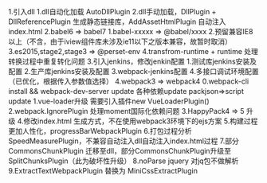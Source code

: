 1.引入dll
    1.dll自动化加载 AutoDllPlugin
    2.dll手动加载，DllPlugin + DllReferencePlugin 生成静态链接库，AddAssetHtmlPlugin 自动注入index.html
2.babel6 => babel7
    1.babel-xxxxx => @babel/xxxx
    2.预留兼容IE8以上（不含，由于iview组件库未涉及ie11以下之版本兼容，故暂时取消）
    3.es2015,stage2,stage3 => @perset-env
    4.transfrom-runtime + runtime 处理转换过程中重复转化问题
3.引入jenkins，修改jenkin配置
    1.测试库jenkins安装及配置
    2.生产库jenkins安装及配置
    3.webpack-jenkins配置
    4.多接口调试环境配置（已优化，根据传入参数值选择）
4.webpack3 => webpack4
    0.webpack-cli install && webpack-dev-server update 各种依赖update packjson=>script update
    1.vue-loader升级 需要引入插件new VueLoaderPlugin()
    2.webpack.IgnorePlugin 处理moment国际化依赖问题
    3.HappyPack4 => 5 升级
    4.修改index.html 生成方式，不在使用webpack3环境下的ejs方案
    5.构建过程更加人性化，progressBarWebpackPlugin
    6.打包过程分析SpeedMeasurePlugin，不兼容自动注入dll自动注入index.html过程
    7.部分CommonsChunkPlugin 迁移至dll，部分CommonsChunkPlugin升级至SplitChunksPlugin（此为破坏性升级）
    8.noParse jquery 对jq包不做解析
    9.ExtractTextWebpackPlugin 替换为 MiniCssExtractPlugin
